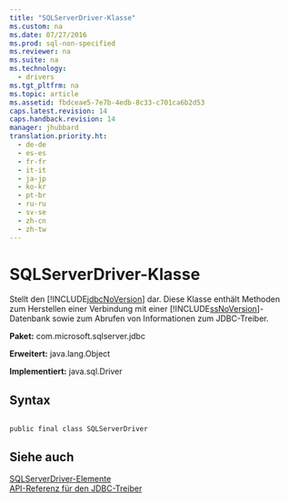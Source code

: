 ```yaml
---
title: "SQLServerDriver-Klasse"
ms.custom: na
ms.date: 07/27/2016
ms.prod: sql-non-specified
ms.reviewer: na
ms.suite: na
ms.technology: 
  - drivers
ms.tgt_pltfrm: na
ms.topic: article
ms.assetid: fbdceae5-7e7b-4edb-8c33-c701ca6b2d53
caps.latest.revision: 14
caps.handback.revision: 14
manager: jhubbard
translation.priority.ht: 
  - de-de
  - es-es
  - fr-fr
  - it-it
  - ja-jp
  - ko-kr
  - pt-br
  - ru-ru
  - sv-se
  - zh-cn
  - zh-tw
---
```

# SQLServerDriver-Klasse
  Stellt den [!INCLUDE[jdbcNoVersion](../content/includes/jdbcNoVersion_md.md)] dar. Diese Klasse enthält Methoden zum Herstellen einer Verbindung mit einer [!INCLUDE[ssNoVersion](../content/includes/ssNoVersion_md.md)]\-Datenbank sowie zum Abrufen von Informationen zum JDBC\-Treiber.  
  
 **Paket:** com.microsoft.sqlserver.jdbc  
  
 **Erweitert:** java.lang.Object  
  
 **Implementiert:** java.sql.Driver  
  
## Syntax  
  
```  
  
public final class SQLServerDriver  
```  
  
## Siehe auch  
 [SQLServerDriver-Elemente](../content/SQLServerDriver-Members.md)   
 [API-Referenz für den JDBC-Treiber](../content/JDBC-Driver-API-Reference.md)  
  
  